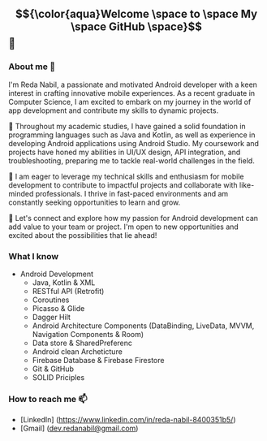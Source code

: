 ## $${\color{aqua}Welcome \space to \space My \space GitHub \space}$$ 👋
### About me 💬
I'm Reda Nabil, a passionate and motivated Android developer with a keen interest in crafting innovative mobile experiences. As a recent graduate in Computer Science, I am excited to embark on my journey in the world of app development and contribute my skills to dynamic projects.

📱 Throughout my academic studies, I have gained a solid foundation in programming languages such as Java and Kotlin, as well as experience in developing Android applications using Android Studio. My coursework and projects have honed my abilities in UI/UX design, API integration, and troubleshooting, preparing me to tackle real-world challenges in the field.

🚀 I am eager to leverage my technical skills and enthusiasm for mobile development to contribute to impactful projects and collaborate with like-minded professionals. I thrive in fast-paced environments and am constantly seeking opportunities to learn and grow.

🌟 Let's connect and explore how my passion for Android development can add value to your team or project. I'm open to new opportunities and excited about the possibilities that lie ahead!

### What I know 
- Android Development
  * Java, Kotlin & XML
  * RESTful API (Retrofit)
  * Coroutines
  * Picasso & Glide
  * Dagger Hilt
  * Android Architecture Components (DataBinding, LiveData, MVVM, Navigation Components & Room)
  * Data store & SharedPreferenc
  * Android clean Archeticture
  * Firebase Database & Firebase Firestore
  * Git & GitHub
  * SOLID Priciples

### How to reach me 📫
- [LinkedIn] (https://www.linkedin.com/in/reda-nabil-8400351b5/)
- [Gmail] (dev.redanabil@gmail.com)

<!--
**redaxxxx/redaxxxx** is a ✨ _special_ ✨ repository because its `README.md` (this file) appears on your GitHub profile.

Here are some ideas to get you started:

- 🔭 I’m currently working on ...
- 🌱 I’m currently learning ...
- 👯 I’m looking to collaborate on ...
- 🤔 I’m looking for help with ...
- 💬 Ask me about ...
- 📫 How to reach me: ...
- 😄 Pronouns: ...
- ⚡ Fun fact: ...
-->
